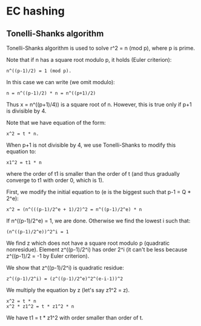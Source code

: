 # EC hashing

## Tonelli-Shanks algorithm

Tonelli-Shanks algorithm is used to solve r^2 = n (mod p), where p is prime.

Note that if n has a square root modulo p, it holds (Euler criterion): 

```
n^((p-1)/2) = 1 (mod p). 
```

In this case we can write (we omit modulo):

```
n = n^((p-1)/2) * n = n^((p+1)/2)
```

Thus x = n^((p+1)/4)) is a square root of n. However, this is true only if p+1 is divisible by 4.

Note that we have equation of the form:

```
x^2 = t * n.
```

When p+1 is not divisible by 4, we use Tonelli-Shanks to modify this equation to:

```
x1^2 = t1 * n 
```

where the order of t1 is smaller than the order of t (and thus gradually converge to t1 with order 0, which is 1).

First, we modify the initial equation to (e is the biggest such that p-1 = Q * 2^e):

```
x^2 = (n^(((p-1)/2^e + 1)/2)^2 = n^((p-1)/2^e) * n
```

If n^((p-1)/2^e) = 1, we are done. Otherwise we find the lowest i such that:

```
(n^((p-1)/2^e))^2^i = 1
```

We find z which does not have a square root modulo p (quadratic nonresidue). Element z^((p-1)/2^i) has order 2^i (it can't be less because z^((p-1)/2 = -1 by Euler criterion).

We show that z^((p-1)/2^i) is quadratic residue:

```
z^((p-1)/2^i) = (z^((p-1)/2^e)^2^(e-i-1))^2
```

We multiply the equation by z (let's say z1^2 = z).

```
x^2 = t * n
x^2 * z1^2 = t * z1^2 * n
```

We have t1 = t * z1^2 with order smaller than order of t.





